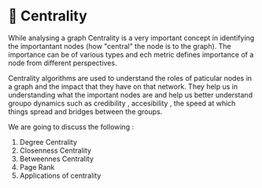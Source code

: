 # :herb:  Centrality
While analysing a graph Centrality is a very important concept in identifying the importantant nodes (how "central" the node is to the graph). The importance can be of various types  and ech metric defines importance of a node from different perspectives.

Centrality algorithms are used to understand the roles of paticular nodes in a graph and the impact that they have on that network. They help us in understanding what the important nodes are and help us better understand groupo dynamics such as credibility , accesibility , the speed at which things spread and bridges between the groups. 

We are going to discuss the following :

1. Degree Centrality
2. Closenness Centrality
3. Betweennes Centrality
4. Page Rank 
5. Applications of centrality 